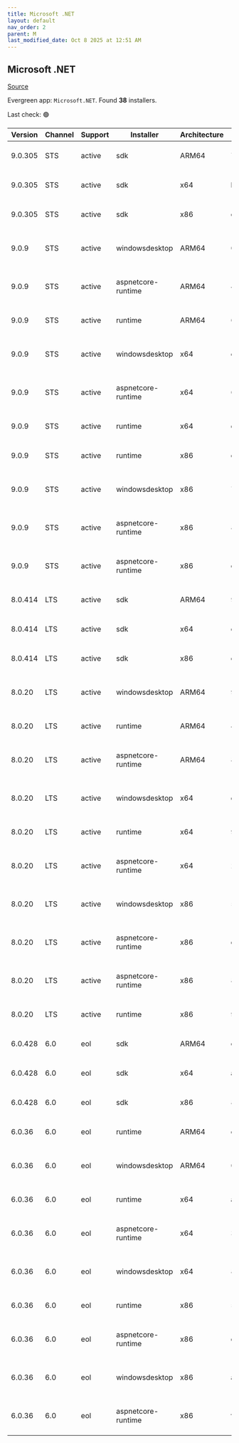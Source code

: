 ```yaml
---
title: Microsoft .NET
layout: default
nav_order: 2
parent: M
last_modified_date: Oct 8 2025 at 12:51 AM
---
```


## Microsoft .NET

[Source](https://dotnet.microsoft.com/download/)

Evergreen app: `Microsoft.NET`. Found **38** installers.

Last check: 🟢

| Version | Channel | Support | Installer          | Architecture | Sha512                                                                                                                           | Type | URI                                                                                                                                                                                                                          |
| ------- | ------- | ------- | ------------------ | ------------ | -------------------------------------------------------------------------------------------------------------------------------- | ---- | ---------------------------------------------------------------------------------------------------------------------------------------------------------------------------------------------------------------------------- |
| 9.0.305 | STS     | active  | sdk                | ARM64        | 717262aa4e966a5a99ca39fb89020c5791277527e70d385b00cf8a97eb7d9cd698ae4bf17b9b4f99714ed4598b7de370e0e737a6162d256e298e08960602c435 | exe  | [https://builds.dotnet.microsoft.com/dotnet/Sdk/9.0.305/dotnet-sdk-9.0.305-win-arm64.exe](https://builds.dotnet.microsoft.com/dotnet/Sdk/9.0.305/dotnet-sdk-9.0.305-win-arm64.exe)                                           |
| 9.0.305 | STS     | active  | sdk                | x64          | b673c764cace21443f31921412efef69c2b827041853c229c7e0b63f1975cb0c791b0b1b8a745b6d5e7e5070b73541c25d8432088883ec5b6463c50b9aaf76f0 | exe  | [https://builds.dotnet.microsoft.com/dotnet/Sdk/9.0.305/dotnet-sdk-9.0.305-win-x64.exe](https://builds.dotnet.microsoft.com/dotnet/Sdk/9.0.305/dotnet-sdk-9.0.305-win-x64.exe)                                               |
| 9.0.305 | STS     | active  | sdk                | x86          | e514018f1836cd62aeceecc59850da48c65ae4f12475971b3fd54233b2439f0ac245b12622426516fe11f94c2af42bd2652f086e9c79e48bf4ff33309c316d82 | exe  | [https://builds.dotnet.microsoft.com/dotnet/Sdk/9.0.305/dotnet-sdk-9.0.305-win-x86.exe](https://builds.dotnet.microsoft.com/dotnet/Sdk/9.0.305/dotnet-sdk-9.0.305-win-x86.exe)                                               |
| 9.0.9   | STS     | active  | windowsdesktop     | ARM64        | 02ab39de28a7d45d5d739b4a6d12b20d6cffd15400b12f19b75265c75c91facfeac3f528e7eca419b1633ea9978afbf5abef39cccd2150051a419b9c25e6f4bf | exe  | [https://builds.dotnet.microsoft.com/dotnet/WindowsDesktop/9.0.9/windowsdesktop-runtime-9.0.9-win-arm64.exe](https://builds.dotnet.microsoft.com/dotnet/WindowsDesktop/9.0.9/windowsdesktop-runtime-9.0.9-win-arm64.exe)     |
| 9.0.9   | STS     | active  | aspnetcore-runtime | ARM64        | 4e60097cbd6018b6d3d9eef9ba9e602bc1dbb5f43fada3c5f9156c60d18e6090371d8a96f3d7db380d5bc722d8ce7155294406b1d4640e66e56b6d7a01e8ead7 | exe  | [https://builds.dotnet.microsoft.com/dotnet/aspnetcore/Runtime/9.0.9/aspnetcore-runtime-9.0.9-win-arm64.exe](https://builds.dotnet.microsoft.com/dotnet/aspnetcore/Runtime/9.0.9/aspnetcore-runtime-9.0.9-win-arm64.exe)     |
| 9.0.9   | STS     | active  | runtime            | ARM64        | 6684a0c85d24a575333ebc6e582f5e70c4bd770c28807f056f2c2559bfa0254e9a2521326d96f0cfa2b3c2d8d89df1ed4c0d626cdd087aca3055bed96a5df9ac | exe  | [https://builds.dotnet.microsoft.com/dotnet/Runtime/9.0.9/dotnet-runtime-9.0.9-win-arm64.exe](https://builds.dotnet.microsoft.com/dotnet/Runtime/9.0.9/dotnet-runtime-9.0.9-win-arm64.exe)                                   |
| 9.0.9   | STS     | active  | windowsdesktop     | x64          | edd24554a7e91333fd7f558f5d7d49ff2e26e72e07445cf7625352a2d0e91bbac93abfffee84f35887464e4d837ae3c32512363cdd7b80d23dcfa95d4f7efd17 | exe  | [https://builds.dotnet.microsoft.com/dotnet/WindowsDesktop/9.0.9/windowsdesktop-runtime-9.0.9-win-x64.exe](https://builds.dotnet.microsoft.com/dotnet/WindowsDesktop/9.0.9/windowsdesktop-runtime-9.0.9-win-x64.exe)         |
| 9.0.9   | STS     | active  | aspnetcore-runtime | x64          | 60e15059839abc4bbfed944052dd67f9c30a064104f245ba5b38a84e7e7114ac6e5c480aa4fece2eec4dab5de00db9ebb95ab0ad4f43f73ba80f1540a98fca83 | exe  | [https://builds.dotnet.microsoft.com/dotnet/aspnetcore/Runtime/9.0.9/aspnetcore-runtime-9.0.9-win-x64.exe](https://builds.dotnet.microsoft.com/dotnet/aspnetcore/Runtime/9.0.9/aspnetcore-runtime-9.0.9-win-x64.exe)         |
| 9.0.9   | STS     | active  | runtime            | x64          | d2b31d5d9cf7704b154cde311ac46476b3fdefee6804fde7739ac63fc08c6d142656c9b54cb7c9b949b29cffe77c1f87d95035137e408fece9fb48145e5b7fd5 | exe  | [https://builds.dotnet.microsoft.com/dotnet/Runtime/9.0.9/dotnet-runtime-9.0.9-win-x64.exe](https://builds.dotnet.microsoft.com/dotnet/Runtime/9.0.9/dotnet-runtime-9.0.9-win-x64.exe)                                       |
| 9.0.9   | STS     | active  | runtime            | x86          | c3959da19ff6fe2c41df35301018e0ea4325cf43d2759b767af24970e7def801e62db98758c36f7b5671bc03cbfbd3a079c9dd78b570e09e0d06bf3b59cd8433 | exe  | [https://builds.dotnet.microsoft.com/dotnet/Runtime/9.0.9/dotnet-runtime-9.0.9-win-x86.exe](https://builds.dotnet.microsoft.com/dotnet/Runtime/9.0.9/dotnet-runtime-9.0.9-win-x86.exe)                                       |
| 9.0.9   | STS     | active  | windowsdesktop     | x86          | 73d081dbc402eb8e7f9ea2cf931fbd052dcd8b55e65a42a090e36d5d0f61341e049cc55c393eb1da2b753268de3946dc8fb8169877f295b90a0ef8da582f0af1 | exe  | [https://builds.dotnet.microsoft.com/dotnet/WindowsDesktop/9.0.9/windowsdesktop-runtime-9.0.9-win-x86.exe](https://builds.dotnet.microsoft.com/dotnet/WindowsDesktop/9.0.9/windowsdesktop-runtime-9.0.9-win-x86.exe)         |
| 9.0.9   | STS     | active  | aspnetcore-runtime | x86          | 83892f95181b8db3da791838d599fc6217cfe0b610bae6e36476f48e3bc05937d04bd43660e4e8d02498427b4bf3e3f2345e20a69a1fdd99b1f6bcb8fc1e1e6c | exe  | [https://builds.dotnet.microsoft.com/dotnet/aspnetcore/Runtime/9.0.9/aspnetcore-runtime-9.0.9-win-x86.exe](https://builds.dotnet.microsoft.com/dotnet/aspnetcore/Runtime/9.0.9/aspnetcore-runtime-9.0.9-win-x86.exe)         |
| 9.0.9   | STS     | active  | aspnetcore-runtime | x86          | c051245e1729688f38edddb398f32a23281d500fd0d15d4dab79ec1a1e4a71c52d0c96cef36f8a88c14b1f0908c9eb8d650a9571de4efb42e7e0427f547f5e20 | exe  | [https://builds.dotnet.microsoft.com/dotnet/aspnetcore/Runtime/9.0.9/dotnet-hosting-9.0.9-win.exe](https://builds.dotnet.microsoft.com/dotnet/aspnetcore/Runtime/9.0.9/dotnet-hosting-9.0.9-win.exe)                         |
| 8.0.414 | LTS     | active  | sdk                | ARM64        | 99f443f6d6be039afdab45ae21bafdd02f4ff2c16ddf749ca3c31de64b37ab1ab642130ee65e18a0398b8fd82c096b7627ae925ee3e75e673a2f2511bf1c80cb | exe  | [https://builds.dotnet.microsoft.com/dotnet/Sdk/8.0.414/dotnet-sdk-8.0.414-win-arm64.exe](https://builds.dotnet.microsoft.com/dotnet/Sdk/8.0.414/dotnet-sdk-8.0.414-win-arm64.exe)                                           |
| 8.0.414 | LTS     | active  | sdk                | x64          | e0339a14f2896c9b9348c02a5eacb31033d5ddcff63b18e5ed4331d69e8505fd81592d8884221ca4890b856d36fe8d09955f63d48da81500959bf4c223819f1f | exe  | [https://builds.dotnet.microsoft.com/dotnet/Sdk/8.0.414/dotnet-sdk-8.0.414-win-x64.exe](https://builds.dotnet.microsoft.com/dotnet/Sdk/8.0.414/dotnet-sdk-8.0.414-win-x64.exe)                                               |
| 8.0.414 | LTS     | active  | sdk                | x86          | cc8cd94c6942552b4e21202cfd9b1435bc19f27aa551019b250f6e120df85ef17a8cd70bc45d6381ab82db0d8699940201ed8aac21d13dd808441d28614200fa | exe  | [https://builds.dotnet.microsoft.com/dotnet/Sdk/8.0.414/dotnet-sdk-8.0.414-win-x86.exe](https://builds.dotnet.microsoft.com/dotnet/Sdk/8.0.414/dotnet-sdk-8.0.414-win-x86.exe)                                               |
| 8.0.20  | LTS     | active  | windowsdesktop     | ARM64        | 9d38782d667b24e2ca89cfd9df972195bf885b2190de814ba401237b183867f8e4f6a27511ab9bf95b621aa79ba2c738cef39fcf4c62f6abe37668f062ae0bff | exe  | [https://builds.dotnet.microsoft.com/dotnet/WindowsDesktop/8.0.20/windowsdesktop-runtime-8.0.20-win-arm64.exe](https://builds.dotnet.microsoft.com/dotnet/WindowsDesktop/8.0.20/windowsdesktop-runtime-8.0.20-win-arm64.exe) |
| 8.0.20  | LTS     | active  | runtime            | ARM64        | 46e1757728c9c95071f5f3c50c406bba640da6333daa2e76941a2950e9db8c6df93dc52f381d44f5173c4792170709721da8948e3b76acc7fadb4c602f1299cf | exe  | [https://builds.dotnet.microsoft.com/dotnet/Runtime/8.0.20/dotnet-runtime-8.0.20-win-arm64.exe](https://builds.dotnet.microsoft.com/dotnet/Runtime/8.0.20/dotnet-runtime-8.0.20-win-arm64.exe)                               |
| 8.0.20  | LTS     | active  | aspnetcore-runtime | ARM64        | 80fbeecccb633e170490824bb97d6ae169c42bf9f89e41d68d0cd0776b00d9b254ca62348077c6254316800a7b00ac90c92ba6cd12ce9c4013a56eaab3ea80ee | exe  | [https://builds.dotnet.microsoft.com/dotnet/aspnetcore/Runtime/8.0.20/aspnetcore-runtime-8.0.20-win-arm64.exe](https://builds.dotnet.microsoft.com/dotnet/aspnetcore/Runtime/8.0.20/aspnetcore-runtime-8.0.20-win-arm64.exe) |
| 8.0.20  | LTS     | active  | windowsdesktop     | x64          | df02b7570252b00d12d31753abf922abf6b176480fbfb68c8ff3c7fd3d09248ddfb223ba228926b3520e6619c02905bb5483ad5a557c90df3ec0d214b91e006f | exe  | [https://builds.dotnet.microsoft.com/dotnet/WindowsDesktop/8.0.20/windowsdesktop-runtime-8.0.20-win-x64.exe](https://builds.dotnet.microsoft.com/dotnet/WindowsDesktop/8.0.20/windowsdesktop-runtime-8.0.20-win-x64.exe)     |
| 8.0.20  | LTS     | active  | runtime            | x64          | 94191e7c6d6e95f979e99ee0367aa95aa19a0a0df85847e5a8508673543143638d246115d50e9f357b66ca58408995ffc1b501c37bd0c62556a2449699f861e1 | exe  | [https://builds.dotnet.microsoft.com/dotnet/Runtime/8.0.20/dotnet-runtime-8.0.20-win-x64.exe](https://builds.dotnet.microsoft.com/dotnet/Runtime/8.0.20/dotnet-runtime-8.0.20-win-x64.exe)                                   |
| 8.0.20  | LTS     | active  | aspnetcore-runtime | x64          | 2fd0c48ceb776d09ec5e53664cf85789c567d97d71180b8dad0c8291db8c6921b2335deb2cc8c514a6bdfd6b78bd288d9ce32c0d75b4495c4c760d6550159d0e | exe  | [https://builds.dotnet.microsoft.com/dotnet/aspnetcore/Runtime/8.0.20/aspnetcore-runtime-8.0.20-win-x64.exe](https://builds.dotnet.microsoft.com/dotnet/aspnetcore/Runtime/8.0.20/aspnetcore-runtime-8.0.20-win-x64.exe)     |
| 8.0.20  | LTS     | active  | windowsdesktop     | x86          | 5858242d690dc41cc8ffe186e002de6f23fbe8d650618ad96bcec3ba751baf3373d485736f1bad60fae20d2c7cada9681899f61d9022c4c0110bce31a97102cc | exe  | [https://builds.dotnet.microsoft.com/dotnet/WindowsDesktop/8.0.20/windowsdesktop-runtime-8.0.20-win-x86.exe](https://builds.dotnet.microsoft.com/dotnet/WindowsDesktop/8.0.20/windowsdesktop-runtime-8.0.20-win-x86.exe)     |
| 8.0.20  | LTS     | active  | aspnetcore-runtime | x86          | d1df207f04b9773561a2d3fa5184442039911d7544dd5367606994c328e1ae474ddfb7967dabd38e40c46b245610045b97dec046d5008ee4d582cb0bc4d82943 | exe  | [https://builds.dotnet.microsoft.com/dotnet/aspnetcore/Runtime/8.0.20/aspnetcore-runtime-8.0.20-win-x86.exe](https://builds.dotnet.microsoft.com/dotnet/aspnetcore/Runtime/8.0.20/aspnetcore-runtime-8.0.20-win-x86.exe)     |
| 8.0.20  | LTS     | active  | aspnetcore-runtime | x86          | 8ec9ba9333b4911c42502b01ca752bb68bd461e5fcc015ef908776b0b93da0cc7860bbed776d535c694bd0f47a86b7f5c0d74a87c100f77b8ccb36d6e0ae8b9d | exe  | [https://builds.dotnet.microsoft.com/dotnet/aspnetcore/Runtime/8.0.20/dotnet-hosting-8.0.20-win.exe](https://builds.dotnet.microsoft.com/dotnet/aspnetcore/Runtime/8.0.20/dotnet-hosting-8.0.20-win.exe)                     |
| 8.0.20  | LTS     | active  | runtime            | x86          | 913c737a28d18a9b51716d57aec22960425bc529c79a58697508a63887660dcf529ebdb1f6f7e5dc10f9e86244454e5437f5db8bc2f55bda6ba487c9f60bd63c | exe  | [https://builds.dotnet.microsoft.com/dotnet/Runtime/8.0.20/dotnet-runtime-8.0.20-win-x86.exe](https://builds.dotnet.microsoft.com/dotnet/Runtime/8.0.20/dotnet-runtime-8.0.20-win-x86.exe)                                   |
| 6.0.428 | 6.0     | eol     | sdk                | ARM64        | cbeea2c4406dddadf0cfcf71b08400d18ad7f732f7de9d0c3830eb1963dd844a25c9d1b143879e03ccb43ad79c560ef3978276381c8a098cc8530fbe7e8c7fbc | exe  | [https://builds.dotnet.microsoft.com/dotnet/Sdk/6.0.428/dotnet-sdk-6.0.428-win-arm64.exe](https://builds.dotnet.microsoft.com/dotnet/Sdk/6.0.428/dotnet-sdk-6.0.428-win-arm64.exe)                                           |
| 6.0.428 | 6.0     | eol     | sdk                | x64          | a6706b5c03187922e92fa9307b155255139546d081bf1623faff496035eb707440f13c21798aae06fe8fcfeadcfa046c8606dd452db92e5ed48e2005eb421842 | exe  | [https://builds.dotnet.microsoft.com/dotnet/Sdk/6.0.428/dotnet-sdk-6.0.428-win-x64.exe](https://builds.dotnet.microsoft.com/dotnet/Sdk/6.0.428/dotnet-sdk-6.0.428-win-x64.exe)                                               |
| 6.0.428 | 6.0     | eol     | sdk                | x86          | 873919c467377229cffc856a6ad14dde80bcc3d05546f7c8843e61f72e9b208fb88e26ec4591cbf9166c181608864dce685b445355ed14e573e0cba42ced8c7d | exe  | [https://builds.dotnet.microsoft.com/dotnet/Sdk/6.0.428/dotnet-sdk-6.0.428-win-x86.exe](https://builds.dotnet.microsoft.com/dotnet/Sdk/6.0.428/dotnet-sdk-6.0.428-win-x86.exe)                                               |
| 6.0.36  | 6.0     | eol     | runtime            | ARM64        | c30e4655a4548d2e27fa09711e085828775aa4fdcab0ba1b71923430342c49b54d91fe929d07ff15f777f86b7697d03bd666674f6745673d6b53aa2bb49d1228 | exe  | [https://builds.dotnet.microsoft.com/dotnet/Runtime/6.0.36/dotnet-runtime-6.0.36-win-arm64.exe](https://builds.dotnet.microsoft.com/dotnet/Runtime/6.0.36/dotnet-runtime-6.0.36-win-arm64.exe)                               |
| 6.0.36  | 6.0     | eol     | windowsdesktop     | ARM64        | 0d5fd97a305960851ff8527a7db65fadae661411d7a9b6e8dd972180cffce7bfa1b842db2baf1b8affd1843d317a2d640ab465a5876177505a34c75aa4631d66 | exe  | [https://builds.dotnet.microsoft.com/dotnet/WindowsDesktop/6.0.36/windowsdesktop-runtime-6.0.36-win-arm64.exe](https://builds.dotnet.microsoft.com/dotnet/WindowsDesktop/6.0.36/windowsdesktop-runtime-6.0.36-win-arm64.exe) |
| 6.0.36  | 6.0     | eol     | runtime            | x64          | a8e493587d741dfc5ab3aeb548e8abae1bc180dfa28cc0aa4ddaf159bdd990644a97d5e987a17e25def1a41947938b0fabcfe35cf9d81df29b2619b54ec3a86c | exe  | [https://builds.dotnet.microsoft.com/dotnet/Runtime/6.0.36/dotnet-runtime-6.0.36-win-x64.exe](https://builds.dotnet.microsoft.com/dotnet/Runtime/6.0.36/dotnet-runtime-6.0.36-win-x64.exe)                                   |
| 6.0.36  | 6.0     | eol     | aspnetcore-runtime | x64          | 339731656db435c1f1aa375f90537f7509a8129f9501fbdba16e85a120ea1c5cb0b193fff171dcb4d9744d5b6a5a0eea1d2128a28cbbf637a68e4c3422ffc53e | exe  | [https://builds.dotnet.microsoft.com/dotnet/aspnetcore/Runtime/6.0.36/aspnetcore-runtime-6.0.36-win-x64.exe](https://builds.dotnet.microsoft.com/dotnet/aspnetcore/Runtime/6.0.36/aspnetcore-runtime-6.0.36-win-x64.exe)     |
| 6.0.36  | 6.0     | eol     | windowsdesktop     | x64          | 86fa63997e7e0dc6f3bf609e00880388dcf8d985c8f6417d07ebbbb1ecc957bf90214c8ff93f559a0e762b5626ba8c56c581f4d506aa4de7555f9792c2da254d | exe  | [https://builds.dotnet.microsoft.com/dotnet/WindowsDesktop/6.0.36/windowsdesktop-runtime-6.0.36-win-x64.exe](https://builds.dotnet.microsoft.com/dotnet/WindowsDesktop/6.0.36/windowsdesktop-runtime-6.0.36-win-x64.exe)     |
| 6.0.36  | 6.0     | eol     | runtime            | x86          | 53b3ad92bdb61478b3c96d85c6c54edfdb472da33c44f9d173ee309bbb92c67fd089c2cd10249c9562118876d033e0d55794eb98ef3641c1532bb5a42926a4a8 | exe  | [https://builds.dotnet.microsoft.com/dotnet/Runtime/6.0.36/dotnet-runtime-6.0.36-win-x86.exe](https://builds.dotnet.microsoft.com/dotnet/Runtime/6.0.36/dotnet-runtime-6.0.36-win-x86.exe)                                   |
| 6.0.36  | 6.0     | eol     | aspnetcore-runtime | x86          | dbd5029cdaa86ca5cf65e25a0e7ef1746150f90651ccfdccef1a8bf7e415524950273abd073c33c1865586e8b172852972a5d3b25cffaea5c2facd3a5e05512f | exe  | [https://builds.dotnet.microsoft.com/dotnet/aspnetcore/Runtime/6.0.36/aspnetcore-runtime-6.0.36-win-x86.exe](https://builds.dotnet.microsoft.com/dotnet/aspnetcore/Runtime/6.0.36/aspnetcore-runtime-6.0.36-win-x86.exe)     |
| 6.0.36  | 6.0     | eol     | windowsdesktop     | x86          | a18351aabfe1590e58af79e57ac2414254ba80cb7a1fef19545a6b8418575c735fc1dc164c3c7fed426c4698f099991487fa4f443bab93afd41d1563845fbcf4 | exe  | [https://builds.dotnet.microsoft.com/dotnet/WindowsDesktop/6.0.36/windowsdesktop-runtime-6.0.36-win-x86.exe](https://builds.dotnet.microsoft.com/dotnet/WindowsDesktop/6.0.36/windowsdesktop-runtime-6.0.36-win-x86.exe)     |
| 6.0.36  | 6.0     | eol     | aspnetcore-runtime | x86          | f2d20a6dc4fd1d923d06838ad118ea5c2aecefdee0004af00db78f2e82a1046d0d8a7872c84d3f5e5a3802ab7d087148eb879c2ebe3fc3a81ca0f1c0f5d64690 | exe  | [https://builds.dotnet.microsoft.com/dotnet/aspnetcore/Runtime/6.0.36/dotnet-hosting-6.0.36-win.exe](https://builds.dotnet.microsoft.com/dotnet/aspnetcore/Runtime/6.0.36/dotnet-hosting-6.0.36-win.exe)                     |
